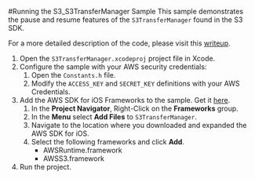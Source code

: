 #Running the S3_S3TransferManager Sample
This sample demonstrates the pause and resume features of the `S3TransferManager` found in the S3 SDK.

For a more detailed description of the code, please visit this [writeup](S3TransferManager.html).

1. Open the `S3TransferManager.xcodeproj` project file in Xcode.
1. Configure the sample with your AWS security credentials:
	1. Open the `Constants.h` file.
	1. Modify the `ACCESS_KEY` and `SECRET_KEY` definitions with your AWS Credentials.
1. Add the AWS SDK for iOS Frameworks to the sample. Get it [here](http://aws.amazon.com/sdkforios).
	1. In the **Project Navigator**, Right-Click on the **Frameworks** group.
	1. In the **Menu** select **Add Files** to `S3TransferManager`.
	1. Navigate to the location where you downloaded and expanded the AWS SDK for iOS.
	1. Select the following frameworks and click **Add**.
		* AWSRuntime.framework
		* AWSS3.framework
1. Run the project.
